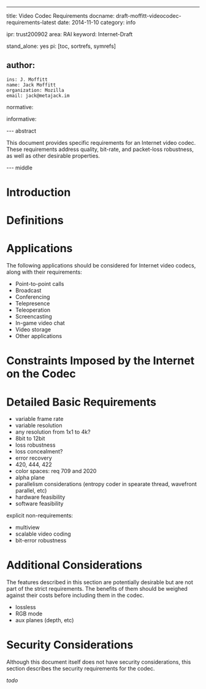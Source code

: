---
title: Video Codec Requirements
docname: draft-moffitt-videocodec-requirements-latest
date: 2014-11-10
category: info

ipr: trust200902
area: RAI
keyword: Internet-Draft

stand_alone: yes
pi: [toc, sortrefs, symrefs]

author:
 -
    ins: J. Moffitt
    name: Jack Moffitt
    organization: Mozilla
    email: jack@metajack.im

normative:


informative:


--- abstract

This document provides specific requirements for an Internet video codec.
These requirements address quality, bit-rate, and packet-loss
robustness, as well as other desirable properties.

--- middle

# Introduction

# Definitions

# Applications

The following applications should be considered for Internet video codecs,
along with their requirements:

- Point-to-point calls
- Broadcast
- Conferencing
- Telepresence
- Teleoperation
- Screencasting
- In-game video chat
- Video storage
- Other applications

# Constraints Imposed by the Internet on the Codec

# Detailed Basic Requirements

- variable frame rate
- variable resolution
- any resolution from 1x1 to 4k?
- 8bit to 12bit
- loss robustness
- loss concealment?
- error recovery
- 420, 444, 422
- color spaces: req 709 and 2020
- alpha plane
- parallelism considerations (entropy coder in spearate thread, wavefront
  parallel, etc)
- hardware feasibility
- software feasibility

explicit non-requirements:

- multiview
- scalable video coding
- bit-error robustness


# Additional Considerations

The features described in this section are potentially desirable but are not
part of the strict requirements. The benefits of them should be weighed
against their costs before including them in the codec.

- lossless
- RGB mode
- aux planes (depth, etc)

# Security Considerations

Although this document itself does not have security considerations, this
section describes the security requirements for the codec.

*todo*
